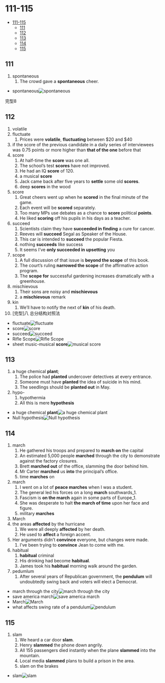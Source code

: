 # 111-115

- [111-115](#111-115)
  - [111](#111)
  - [112](#112)
  - [113](#113)
  - [114](#114)
  - [115](#115)

## 111

1. spontaneous
   1. The crowd gave a **spontaneous** cheer.

- spontaneous![spontaneous](https://thumbs.dreamstime.com/b/planned-spontaneous-as-choice-pictured-words-road-signs-to-show-person-makes-decision-can-choose-either-171950608.jpg)

完型8

## 112

1. volatile
2. fluctuate
   1. Prices were **volatile**, **fluctuating** between $20 and $40
3. if the score of the previous candidate in a daily series of interviewees was 0.75 points or more higher than **that of the one** before that
4. score
   1. At half-time the **score** was one all.
   2. The school’s test **scores** have not improved.
   3. He had an IQ **score** of 120.
   4. a musical **score**
   5. Jack came back after five years to **settle** some old **scores**.
   6. deep **scores** in the wood
5. score
   1. Great cheers went up when he **scored** in the final minute of the game.
   2. Each event will be **scored** separately.
   3. Too many MPs use debates as a chance to **score** political **points**.
   4. He liked **scoring** off his pupils in his days as a teacher.
6. succeed
   1. Scientists claim they have **succeeded in finding** a cure for cancer.
   2. Reeves will **succeed** Segal as Speaker of the House.
   3. This car is intended to **succeed** the popular Fiesta.
   4. nothing **succeeds** like success
   5. It seems I’ve **only succeeded in upsetting** you
7. scope
   1. A full discussion of that issue is **beyond the scope** of this book.
   2. The court’s ruling **narrowed the scope** of the affirmative action program.
   3. The **scope for** successful gardening increases dramatically with a greenhouse.
8. mischievous
   1. Their sons are noisy and **mischievous**
   2. a **mischievous** remark
9. kin
   1. We’ll have to notify the next of **kin** of his death.
10. [完型]八 总分结构对照法

- fluctuate![fluctuate](https://www.researchgate.net/profile/Thierry-Martin/publication/1877394/figure/fig1/AS:669410222149644@1536611242639/The-current-as-a-function-of-time-undergoes-fluctuation-around-an-average-value-the.png)
- score![score](https://image.shutterstock.com/image-illustration/3d-illustration-conceptual-gauge-needle-260nw-1312836320.jpg)
- succeed![succeed](https://previews.123rf.com/images/iqoncept/iqoncept1110/iqoncept111000073/10978050-one-person-succeeds-and-holds-the-word-succeed-while-others-lay-crushed-under-the-word-fail-symboliz.jpg)
- Rifle Scope![Rifle Scope](https://cdn.shopify.com/s/files/1/0082/9502/2628/products/rwa-hawkeye-rifle-scope-1-5-6-x-30-optics-sights-741_512x512.jpg?v=1655132804)
- sheet music-musical **score**![musical score](https://upload.wikimedia.org/wikipedia/commons/thumb/4/4c/CuiVil3_2p204.png/330px-CuiVil3_2p204.png)

## 113

1. a huge chemical **plant**;
   1. The police had **planted** undercover detectives at every entrance.
   2. Someone must have **planted** the idea of suicide in his mind.
   3. The seedlings should be **planted out** in May.
2. hypo-
   1. hypothermia
   2. All this is mere **hypothesis**

- a huge chemical **plant**![a huge chemical plant](https://thumbs.dreamstime.com/b/huge-chemical-factory-plant-russia-38325091.jpg)
- Null hypothesis![Null hypothesis](https://cheggwriting.wpengine.com/wp-content/uploads/2021/11/1700-Null-Hypothesis-1.png)

## 114

1. march
   1. He gathered his troops and prepared to **march on** the capital
   2. An estimated 5,000 people **marched** through the city to demonstrate against the factory closures.
   3. Brett **marched out** of the office, slamming the door behind him.
   4. Mr Carter **marched** us **into** the principal’s office.
   5. time **marches** on
2. march
   1. I went on a lot of **peace marches** when I was a student.
   2. The general led his forces on a long **march** southwards_1.
   3. Fascism is **on the march** again in some parts of Europe_1.
   4. She was desperate to halt **the march of time** upon her face and figure.
   5. military **marches**
3. March
4. the areas **affected** by the hurricane
   1. We were all deeply **affected** by her death.
   2. He used to **affect** a foreign accent.
5. Her arguments didn’t **convince** everyone, but changes were made.
   1. I’ve been trying to **convince** Jean to come with me.
6. habitual
   1. **habitual** criminal
   2. His drinking had become **habitual**.
   3. James took his **habitual** morning walk around the garden.
7. pedumlum
   1. After several years of Republican government, the **pendulum** will undoubtedly swing back and voters will elect a Democrat.

- march through the city![march through the city](https://api.time.com/wp-content/uploads/2020/09/black-lives-matter-protests.jpg)
- save america march![save america march](https://static01.nyt.com/images/2021/01/06/us/politics/06dc-trump-1/merlin_182045202_3c0d08e4-9db3-43db-bc9b-55fcad78f1e7-articleLarge.jpg?quality=75&auto=webp&disable=upscale)
- March![March](https://media.istockphoto.com/vectors/hello-march-vector-backgrhello-march-vector-backgroundoundhello-march-vector-id1297036474?k=20&m=1297036474&s=612x612&w=0&h=hXlZHkG94AO9rZgGlIKn1msjB9ocT_RdDIGAfYQwGLM=)
- what affects swing rate of a pendulum![pendulum](https://img-aws.ehowcdn.com/560x350p/s3-us-west-1.amazonaws.com/contentlab.studiod/getty/c58f5470b0ea406183845c37a209e8c2?type=webp)

## 115

1. slam
   1. We heard a car door **slam**.
   2. Henry **slammed** the phone down angrily.
   3. All 155 passengers died instantly when the plane **slammed** into the mountain.
   4. Local media **slammed** plans to build a prison in the area.
   5. slam on the brakes

- slam![slam](https://thumbs.dreamstime.com/z/slamming-door-illustration-slamming-door-illustration-clipart-image-208043766.jpg)
